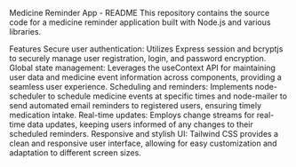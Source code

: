 Medicine Reminder App - README
This repository contains the source code for a medicine reminder application built with Node.js and various libraries. 

Features
Secure user authentication: Utilizes Express session and bcryptjs to securely manage user registration, login, and password encryption.
Global state management: Leverages the useContext API for maintaining user data and medicine event information across components, providing a seamless user experience.
Scheduling and reminders: Implements node-scheduler to schedule medicine events at specific times and node-mailer to send automated email reminders to registered users, ensuring timely medication intake.
Real-time updates: Employs change streams for real-time data updates, keeping users informed of any changes to their scheduled reminders.
Responsive and stylish UI: Tailwind CSS provides a clean and responsive user interface, allowing for easy customization and adaptation to different screen sizes.
